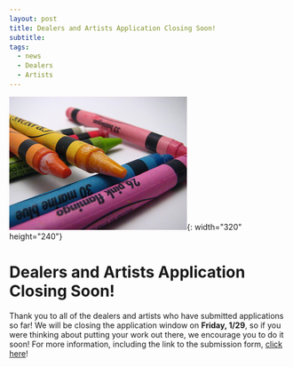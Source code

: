 ```yaml
---
layout: post
title: Dealers and Artists Application Closing Soon!
subtitle:
tags:
  - news
  - Dealers
  - Artists
---
```


![](/uploads/dealers-and-artists.jpg){: width="320" height="240"}

# Dealers and Artists Application Closing Soon\!

Thank you to all of the dealers and artists who have submitted applications so far\! We will be closing the application window on **Friday, 1/29**, so if you were thinking about putting your work out there, we encourage you to do it soon\! For more information, including the link to the submission form, [click here](/dealers/)\!
